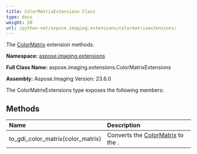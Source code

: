 ```yaml
---
title: ColorMatrixExtensions Class
type: docs
weight: 50
url: /python-net/aspose.imaging.extensions/colormatrixextensions/
---
```


The [ColorMatrix](/imaging/python-net/aspose.imaging/colormatrix/) extension methods.

**Namespace:** [aspose.imaging.extensions](/imaging/python-net/aspose.imaging.extensions/)

**Full Class Name:** aspose.imaging.extensions.ColorMatrixExtensions

**Assembly:**  Aspose.Imaging Version: 23.6.0

The ColorMatrixExtensions type exposes the following members:
## **Methods**
|**Name**|**Description**|
| :- | :- |
|to_gdi_color_matrix(color_matrix)|Converts the [ColorMatrix](/imaging/python-net/aspose.imaging/colormatrix/) to the .|
